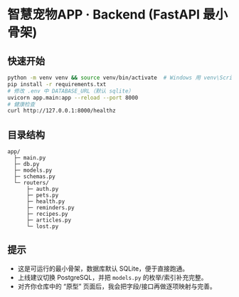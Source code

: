 
# 智慧宠物APP · Backend (FastAPI 最小骨架)

## 快速开始
```bash
python -m venv venv && source venv/bin/activate  # Windows 用 venv\Scripts\activate
pip install -r requirements.txt
# 修改 .env 中 DATABASE_URL（默认 sqlite）
uvicorn app.main:app --reload --port 8000
# 健康检查
curl http://127.0.0.1:8000/healthz
```

## 目录结构
```
app/
  ├─ main.py
  ├─ db.py
  ├─ models.py
  ├─ schemas.py
  └─ routers/
      ├─ auth.py
      ├─ pets.py
      ├─ health.py
      ├─ reminders.py
      ├─ recipes.py
      ├─ articles.py
      └─ lost.py
```

## 提示
- 这是可运行的最小骨架，数据库默认 SQLite，便于直接跑通。
- 上线建议切换 PostgreSQL，并把 `models.py` 的枚举/索引补充完整。
- 对齐你仓库中的 “原型” 页面后，我会把字段/接口再做逐项映射与完善。
